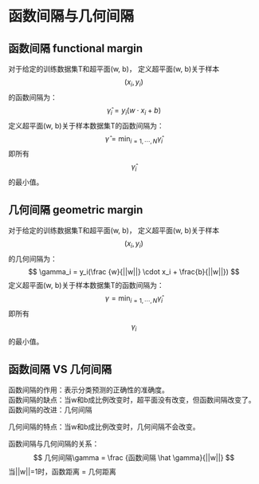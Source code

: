 # 函数间隔与几何间隔

## 函数间隔 functional margin

对于给定的训练数据集T和超平面(w, b)，
定义超平面(w, b)关于样本$$(x_i, y_i)$$的函数间隔为：  
$$
\hat \gamma_i = y_i(w \cdot x_i + b)
$$
定义超平面(w, b)关于样本数据集T的函数间隔为：  
$$
\hat \gamma = \min_{i=1,\cdots,N}\hat \gamma_i
$$
即所有$$\hat \gamma_i$$的最小值。  

##  几何间隔 geometric margin
对于给定的训练数据集T和超平面(w, b)，
定义超平面(w, b)关于样本$$(x_i, y_i)$$的几何间隔为：  
$$
\gamma_i = y_i(\frac {w}{||w||} \cdot x_i + \frac{b}{||w||})
$$
定义超平面(w, b)关于样本数据集T的函数间隔为：  
$$
\gamma = \min_{i=1,\cdots,N}\hat \gamma_i
$$
即所有$$\gamma_i$$的最小值。  
 


## 函数间隔 VS 几何间隔

函数间隔的作用：表示分类预测的正确性的准确度。  
函数间隔的缺点：当w和b成比例改变时，超平面没有改变，但函数间隔改变了。  
函数间隔的改进：几何间隔  

几何间隔的特点：当w和b成比例改变时，几何间隔不会改变。    

函数间隔与几何间隔的关系：  
$$
几何间隔\gamma = \frac {函数间隔 \hat \gamma}{||w||}
$$
当||w||=1时，函数距离 = 几何距离 